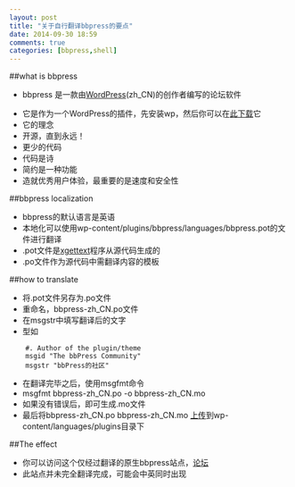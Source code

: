 ```yaml
---
layout: post
title: "关于自行翻译bbpress的要点"
date: 2014-09-30 18:59
comments: true
categories: [bbpress,shell]
---
```


##what is bbpress
* bbpress 是一款由[WordPress](https://cn.wordpress.org/)(zh_CN)的创作者编写的论坛软件
<!--more-->
* 它是作为一个WordPress的插件，先安装wp，然后你可以在[此下载](https://bbpress.org/download/)它
* 它的理念
 * 开源，直到永远！
 * 更少的代码
 * 代码是诗
 * 简约是一种功能
 * 造就优秀用户体验，最重要的是速度和安全性

##bbpress localization
* bbpress的默认语言是英语
* 本地化可以使用wp-content/plugins/bbpress/languages/bbpress.pot的文件进行翻译
* .pot文件是[xgettext](https://zh.wikipedia.org/wiki/Gettext#.E5.BC.80.E5.8F.91)程序从源代码生成的
* .po文件作为源代码中需翻译内容的模板

##how to translate
* 将.pot文件另存为.po文件
* 重命名，bbpress-zh_CN.po文件
* 在msgstr中填写翻译后的文字
* 型如
```text
    #. Author of the plugin/theme
    msgid "The bbPress Community"
    msgstr "bbPress的社区"
```
* 在翻译完毕之后，使用msgfmt命令
* msgfmt bbpress-zh_CN.po -o bbpress-zh_CN.mo
* 如果没有错误后，即可生成.mo文件
* 最后将bbpress-zh_CN.po bbpress-zh_CN.mo [上传](http://codex.bbpress.org/bbpress-in-your-language/)到wp-content/languages/plugins目录下

##The effect
* 你可以访问这个仅经过翻译的原生bbpress站点，[论坛](http://www.wuhuixin.tk/forums/)
* 此站点并未完全翻译完成，可能会中英同时出现
